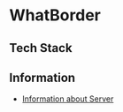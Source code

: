# WhatBorder

## Tech Stack
## Information

- [Information about Server](https://github.com/Z4nR/WhatGeo/tree/main/server)
